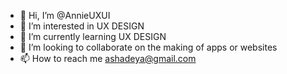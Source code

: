 - 👋 Hi, I’m @AnnieUXUI
- 👀 I’m interested in UX DESIGN
- 🌱 I’m currently learning UX DESIGN
- 💞️ I’m looking to collaborate on the making of apps or websites
- 📫 How to reach me ashadeya@gmail.com

<!---
AnnieUXUI/AnnieUXUI is a ✨ special ✨ repository because its `README.md` (this file) appears on your GitHub profile.
You can click the Preview link to take a look at your changes.
--->
